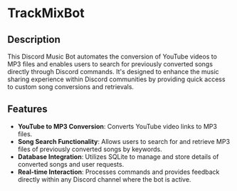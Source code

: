 # TrackMixBot

## Description
This Discord Music Bot automates the conversion of YouTube videos to MP3 files and enables users to search for previously converted songs directly through Discord commands. It's designed to enhance the music sharing experience within Discord communities by providing quick access to custom song conversions and retrievals.

## Features
- **YouTube to MP3 Conversion**: Converts YouTube video links to MP3 files.
- **Song Search Functionality**: Allows users to search for and retrieve MP3 files of previously converted songs by keywords.
- **Database Integration**: Utilizes SQLite to manage and store details of converted songs and user requests.
- **Real-time Interaction**: Processes commands and provides feedback directly within any Discord channel where the bot is active.
